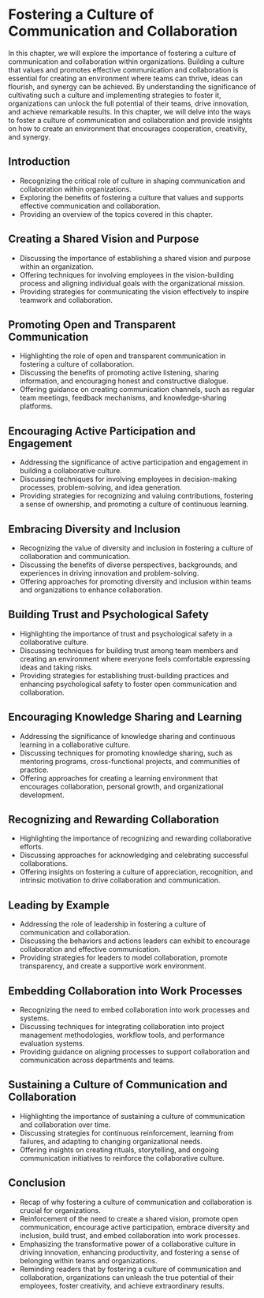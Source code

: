 Fostering a Culture of Communication and Collaboration
===============================================================

In this chapter, we will explore the importance of fostering a culture of communication and collaboration within organizations. Building a culture that values and promotes effective communication and collaboration is essential for creating an environment where teams can thrive, ideas can flourish, and synergy can be achieved. By understanding the significance of cultivating such a culture and implementing strategies to foster it, organizations can unlock the full potential of their teams, drive innovation, and achieve remarkable results. In this chapter, we will delve into the ways to foster a culture of communication and collaboration and provide insights on how to create an environment that encourages cooperation, creativity, and synergy.

Introduction
------------

* Recognizing the critical role of culture in shaping communication and collaboration within organizations.
* Exploring the benefits of fostering a culture that values and supports effective communication and collaboration.
* Providing an overview of the topics covered in this chapter.

Creating a Shared Vision and Purpose
------------------------------------

* Discussing the importance of establishing a shared vision and purpose within an organization.
* Offering techniques for involving employees in the vision-building process and aligning individual goals with the organizational mission.
* Providing strategies for communicating the vision effectively to inspire teamwork and collaboration.

Promoting Open and Transparent Communication
--------------------------------------------

* Highlighting the role of open and transparent communication in fostering a culture of collaboration.
* Discussing the benefits of promoting active listening, sharing information, and encouraging honest and constructive dialogue.
* Offering guidance on creating communication channels, such as regular team meetings, feedback mechanisms, and knowledge-sharing platforms.

Encouraging Active Participation and Engagement
-----------------------------------------------

* Addressing the significance of active participation and engagement in building a collaborative culture.
* Discussing techniques for involving employees in decision-making processes, problem-solving, and idea generation.
* Providing strategies for recognizing and valuing contributions, fostering a sense of ownership, and promoting a culture of continuous learning.

Embracing Diversity and Inclusion
---------------------------------

* Recognizing the value of diversity and inclusion in fostering a culture of collaboration and communication.
* Discussing the benefits of diverse perspectives, backgrounds, and experiences in driving innovation and problem-solving.
* Offering approaches for promoting diversity and inclusion within teams and organizations to enhance collaboration.

Building Trust and Psychological Safety
---------------------------------------

* Highlighting the importance of trust and psychological safety in a collaborative culture.
* Discussing techniques for building trust among team members and creating an environment where everyone feels comfortable expressing ideas and taking risks.
* Providing strategies for establishing trust-building practices and enhancing psychological safety to foster open communication and collaboration.

Encouraging Knowledge Sharing and Learning
------------------------------------------

* Addressing the significance of knowledge sharing and continuous learning in a collaborative culture.
* Discussing techniques for promoting knowledge sharing, such as mentoring programs, cross-functional projects, and communities of practice.
* Offering approaches for creating a learning environment that encourages collaboration, personal growth, and organizational development.

Recognizing and Rewarding Collaboration
---------------------------------------

* Highlighting the importance of recognizing and rewarding collaborative efforts.
* Discussing approaches for acknowledging and celebrating successful collaborations.
* Offering insights on fostering a culture of appreciation, recognition, and intrinsic motivation to drive collaboration and communication.

Leading by Example
------------------

* Addressing the role of leadership in fostering a culture of communication and collaboration.
* Discussing the behaviors and actions leaders can exhibit to encourage collaboration and effective communication.
* Providing strategies for leaders to model collaboration, promote transparency, and create a supportive work environment.

Embedding Collaboration into Work Processes
-------------------------------------------

* Recognizing the need to embed collaboration into work processes and systems.
* Discussing techniques for integrating collaboration into project management methodologies, workflow tools, and performance evaluation systems.
* Providing guidance on aligning processes to support collaboration and communication across departments and teams.

Sustaining a Culture of Communication and Collaboration
-------------------------------------------------------

* Highlighting the importance of sustaining a culture of communication and collaboration over time.
* Discussing strategies for continuous reinforcement, learning from failures, and adapting to changing organizational needs.
* Offering insights on creating rituals, storytelling, and ongoing communication initiatives to reinforce the collaborative culture.

Conclusion
----------

* Recap of why fostering a culture of communication and collaboration is crucial for organizations.
* Reinforcement of the need to create a shared vision, promote open communication, encourage active participation, embrace diversity and inclusion, build trust, and embed collaboration into work processes.
* Emphasizing the transformative power of a collaborative culture in driving innovation, enhancing productivity, and fostering a sense of belonging within teams and organizations.
* Reminding readers that by fostering a culture of communication and collaboration, organizations can unleash the true potential of their employees, foster creativity, and achieve extraordinary results.
